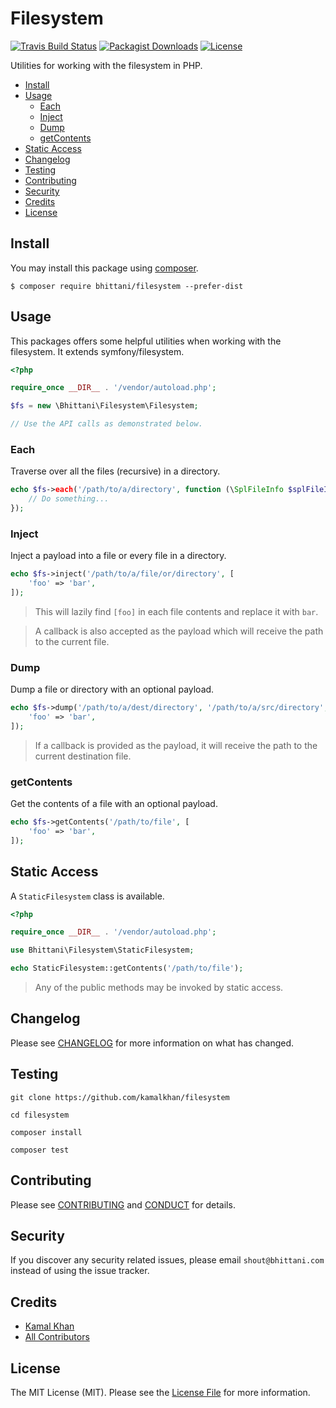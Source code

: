 # Filesystem

[![Travis Build Status][icon-status]][link-status]
[![Packagist Downloads][icon-downloads]][link-downloads]
[![License][icon-license]](LICENSE.md)

Utilities for working with the filesystem in PHP.

- [Install](#install)
- [Usage](#usage)
  - [Each](#each)
  - [Inject](#inject)
  - [Dump](#dump)
  - [getContents](#getcontents)
- [Static Access](#static-access)
- [Changelog](#changelog)
- [Testing](#testing)
- [Contributing](#contributing)
- [Security](#security)
- [Credits](#credits)
- [License](#license)

## Install

You may install this package using [composer][link-composer].

```shell
$ composer require bhittani/filesystem --prefer-dist
```

## Usage

This packages offers some helpful utilities when working with the filesystem. It extends symfony/filesystem.

```php
<?php

require_once __DIR__ . '/vendor/autoload.php';

$fs = new \Bhittani\Filesystem\Filesystem;

// Use the API calls as demonstrated below.
```

### Each

Traverse over all the files (recursive) in a directory.

```php
echo $fs->each('/path/to/a/directory', function (\SplFileInfo $splFileInfo) {
    // Do something...
});
```

### Inject

Inject a payload into a file or every file in a directory.

```php
echo $fs->inject('/path/to/a/file/or/directory', [
    'foo' => 'bar',
]);
```

> This will lazily find `[foo]` in each file contents and replace it with `bar`.

> A callback is also accepted as the payload which will receive the path to the current file.

### Dump

Dump a file or directory with an optional payload.

```php
echo $fs->dump('/path/to/a/dest/directory', '/path/to/a/src/directory', [
    'foo' => 'bar',
]);
```

> If a callback is provided as the payload, it will receive the path to the current destination file.

### getContents

Get the contents of a file with an optional payload.

```php
echo $fs->getContents('/path/to/file', [
    'foo' => 'bar',
]);
```

## Static Access

A `StaticFilesystem` class is available.

```php
<?php

require_once __DIR__ . '/vendor/autoload.php';

use Bhittani\Filesystem\StaticFilesystem;

echo StaticFilesystem::getContents('/path/to/file');
```

> Any of the public methods may be invoked by static access.

## Changelog

Please see [CHANGELOG](CHANGELOG.md) for more information on what has changed.

## Testing

```shell
git clone https://github.com/kamalkhan/filesystem

cd filesystem

composer install

composer test
```

## Contributing

Please see [CONTRIBUTING](CONTRIBUTING.md) and [CONDUCT](CONDUCT.md) for details.

## Security

If you discover any security related issues, please email `shout@bhittani.com` instead of using the issue tracker.

## Credits

- [Kamal Khan](http://bhittani.com)
- [All Contributors](https://github.com/kamalkhan/filesystem/contributors)

## License

The MIT License (MIT). Please see the [License File](LICENSE.md) for more information.

<!--Status-->
[icon-status]: https://img.shields.io/travis/kamalkhan/filesystem.svg?style=flat-square
[link-status]: https://travis-ci.org/kamalkhan/filesystem
<!--Downloads-->
[icon-downloads]: https://img.shields.io/packagist/dt/bhittani/filesystem.svg?style=flat-square
[link-downloads]: https://packagist.org/packages/bhittani/filesystem
<!--License-->
[icon-license]: https://img.shields.io/badge/license-MIT-brightgreen.svg?style=flat-square
<!--composer-->
[link-composer]: https://getcomposer.org
